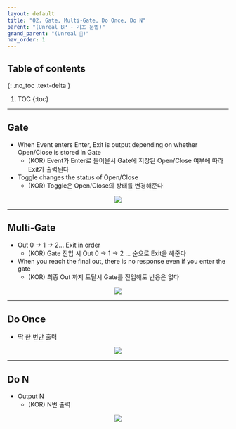 ```yaml
---
layout: default
title: "02. Gate, Multi-Gate, Do Once, Do N"
parent: "(Unreal BP - 기초 문법)"
grand_parent: "(Unreal 🚀)"
nav_order: 1
---
```


## Table of contents
{: .no_toc .text-delta }

1. TOC
{:toc}

---

## Gate

* When Event enters Enter, Exit is output depending on whether Open/Close is stored in Gate
  * (KOR) Event가 Enter로 들어올시 Gate에 저장된 Open/Close 여부에 따라 Exit가 출력된다
* Toggle changes the status of Open/Close
  * (KOR) Toggle은 Open/Close의 상태를 변경해준다

<p align="center">
  <img src="https://taehyungs-programming-blog.github.io/blog/assets/images/unreal/bp-1/bp-1-2-1.png"/>
</p>

---

## Multi-Gate

* Out 0 -> 1 -> 2... Exit in order
  * (KOR) Gate 진입 시 Out 0 -> 1 -> 2 ... 순으로 Exit을 해준다
* When you reach the final out, there is no response even if you enter the gate
  * (KOR) 최종 Out 까지 도달시 Gate를 진입해도 반응은 없다

<p align="center">
  <img src="https://taehyungs-programming-blog.github.io/blog/assets/images/unreal/bp-1/bp-1-2-2.png"/>
</p>

---

## Do Once

* 딱 한 번만 출력

<p align="center">
  <img src="https://taehyungs-programming-blog.github.io/blog/assets/images/unreal/bp-1/bp-1-2-3.png"/>
</p>

---

## Do N

* Output N
  * (KOR) N번 출력

<p align="center">
  <img src="https://taehyungs-programming-blog.github.io/blog/assets/images/unreal/bp-1/bp-1-2-4.png"/>
</p>